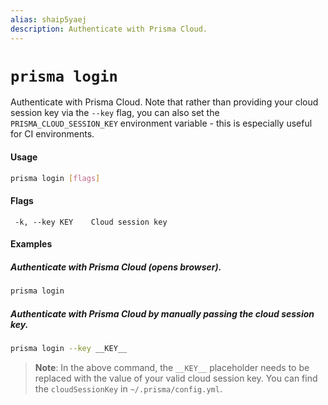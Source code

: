```yaml
---
alias: shaip5yaej
description: Authenticate with Prisma Cloud.
---
```


# `prisma login`

Authenticate with Prisma Cloud. Note that rather than providing your cloud session key via the `--key` flag, you can also set the `PRISMA_CLOUD_SESSION_KEY` environment variable - this is especially useful for CI environments.

#### Usage

```sh
prisma login [flags]
```

#### Flags

```
 -k, --key KEY    Cloud session key
```

#### Examples

##### Authenticate with Prisma Cloud (opens browser).

```sh
prisma login
```

##### Authenticate with Prisma Cloud by manually passing the cloud session key.

```sh
prisma login --key __KEY__
```

> **Note**: In the above command, the `__KEY__` placeholder needs to be replaced with the value of your valid cloud session key. You can find the `cloudSessionKey` in `~/.prisma/config.yml`.